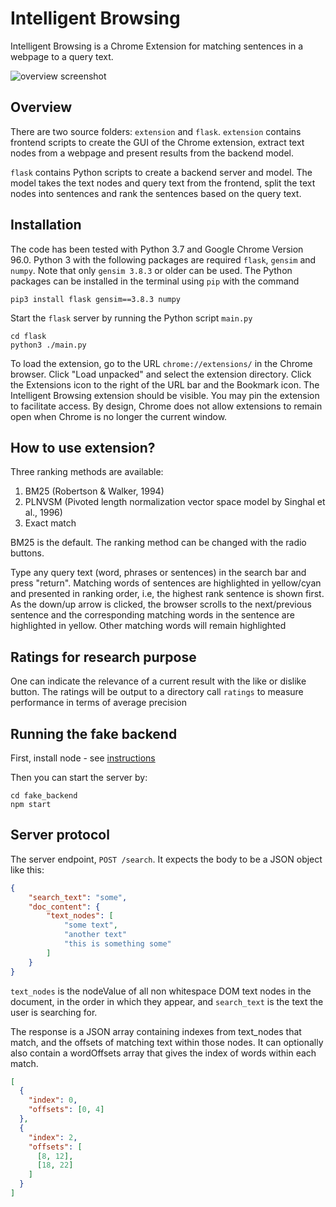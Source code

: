 # Intelligent Browsing
Intelligent Browsing is a Chrome Extension for matching sentences in a webpage to a query text.

![overview screenshot](https://github.com/mrcstan/intelligent_browsing/docs/images/screenshot1.jpeg?raw=true)

## Overview

There are two source folders: `extension` and `flask`. 
`extension` contains frontend scripts to create the GUI of the Chrome extension, extract text nodes from a webpage 
and present results from the backend model.

`flask` contains Python scripts to create a backend server and model. 
The model takes the text nodes and query text from the frontend, split the text nodes into sentences 
and rank the sentences based on the query text.  

## Installation
The code has been tested with Python 3.7 and Google Chrome Version 96.0.
Python 3 with the following packages are required `flask`, `gensim` and `numpy`. 
Note that only `gensim 3.8.3` or older can be used. 
The Python packages can be installed in the terminal using `pip` with the command
```
pip3 install flask gensim==3.8.3 numpy
```

Start the `flask` server by running the Python script `main.py`
```
cd flask
python3 ./main.py
```

To load the extension, go to the URL `chrome://extensions/` in the Chrome browser. 
Click "Load unpacked" and select the extension directory. 
Click the Extensions icon to the right of the URL bar and the Bookmark icon.
The Intelligent Browsing extension should be visible. 
You may pin the extension to facilitate access. 
By design, Chrome does not allow extensions to remain open when Chrome is no longer the current window.  

## How to use extension?
Three ranking methods are available: 
1. BM25 (Robertson & Walker, 1994)
2. PLNVSM (Pivoted length normalization vector space model by Singhal et al., 1996)
3. Exact match

BM25 is the default. The ranking method can be changed with the radio buttons. 
   
Type any query text (word, phrases or sentences) in the search bar and press "return".
Matching words of sentences are highlighted in yellow/cyan and presented in ranking order,
i.e, the highest rank sentence is shown first. 
As the down/up arrow is clicked, the browser scrolls to the next/previous sentence and 
the corresponding matching words in the sentence are highlighted in yellow. 
Other matching words will remain highlighted

## Ratings for research purpose
One can indicate the relevance of a current result with the like or dislike button. 
The ratings will be output to a directory call `ratings` to measure performance 
in terms of average precision

## Running the fake backend

First, install node - see [instructions](https://docs.npmjs.com/downloading-and-installing-node-js-and-npm)

Then you can start the server by:

```
cd fake_backend
npm start
```

## Server protocol

The server endpoint, `POST /search`. It expects the body to be a JSON object like this:

```json
{
    "search_text": "some",
    "doc_content": {
        "text_nodes": [
            "some text",
            "another text"
            "this is something some"
        ]
    }
}
```

`text_nodes` is the nodeValue of all non whitespace DOM text nodes in the document, in the order in which they appear, and `search_text` is the text the user is searching for.

The response is a JSON array containing indexes from text_nodes that match, and the offsets of matching text within those nodes. It can optionally also contain a wordOffsets array that gives the index of words within each match.

```json
[
  {
    "index": 0,
    "offsets": [0, 4]
  },
  {
    "index": 2,
    "offsets": [
      [8, 12],
      [18, 22]
    ]
  }
]
```
